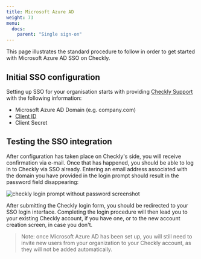 ```yaml
---
title: Microsoft Azure AD
weight: 73
menu:
  docs:
    parent: "Single sign-on"
---
```


This page illustrates the standard procedure to follow in order to get started with Microsoft Azure AD SSO on Checkly.

## Initial SSO configuration

Setting up SSO for your organisation starts with providing [Checkly Support](mailto:support@checklyhq.com) with the following information:

- Microsoft Azure AD Domain (e.g. company.com)
- [Client ID](https://auth0.com/docs/connections/enterprise/azure-active-directory)
- Client Secret

## Testing the SSO integration

After configuration has taken place on Checkly's side, you will receive confirmation via e-mail. Once that has happened, you should be able to log in to Checkly via SSO already. Entering an email address associated with the domain you have provided in the login prompt should result in the password field disappearing:

![checkly login prompt without password screenshot](/docs/images/single-sign-on/checkly-login-prompt-sso.png)

After submitting the Checkly login form, you should be redirected to your SSO login interface. Completing the login procedure will then lead you to your existing Checkly account, if you have one, or to the new account creation screen, in case you don't.

> Note: once Microsoft Azure AD has been set up, you will still need to invite new users from your organization to your Checkly account, as they will not be added automatically.
